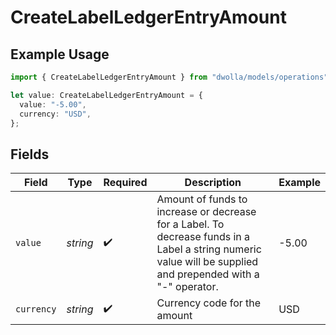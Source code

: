 # CreateLabelLedgerEntryAmount

## Example Usage

```typescript
import { CreateLabelLedgerEntryAmount } from "dwolla/models/operations";

let value: CreateLabelLedgerEntryAmount = {
  value: "-5.00",
  currency: "USD",
};
```

## Fields

| Field                                                                                                                                                        | Type                                                                                                                                                         | Required                                                                                                                                                     | Description                                                                                                                                                  | Example                                                                                                                                                      |
| ------------------------------------------------------------------------------------------------------------------------------------------------------------ | ------------------------------------------------------------------------------------------------------------------------------------------------------------ | ------------------------------------------------------------------------------------------------------------------------------------------------------------ | ------------------------------------------------------------------------------------------------------------------------------------------------------------ | ------------------------------------------------------------------------------------------------------------------------------------------------------------ |
| `value`                                                                                                                                                      | *string*                                                                                                                                                     | :heavy_check_mark:                                                                                                                                           | Amount of funds to increase or decrease for a Label. To decrease funds in a Label a string numeric value will be supplied and prepended with a "-" operator. | -5.00                                                                                                                                                        |
| `currency`                                                                                                                                                   | *string*                                                                                                                                                     | :heavy_check_mark:                                                                                                                                           | Currency code for the amount                                                                                                                                 | USD                                                                                                                                                          |